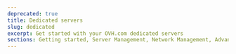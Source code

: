 ```yaml
---
deprecated: true
title: Dedicated servers
slug: dedicated
excerpt: Get started with your OVH.com dedicated servers
sections: Getting started, Server Management, Network Management, Advanced use, Diagnostic and rescue mode, Storage
---
```

